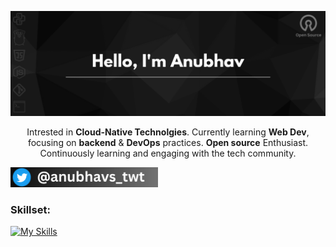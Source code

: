 <p align="center"><img alt="Profile Banner" src="./assets/anubhav-banner.png"></p>

<div align="center">

Intrested in <b>Cloud-Native Technolgies</b>. Currently learning <b> Web Dev</b>, focusing on <b>backend</b> & <b>DevOps</b> practices. <b>Open source</b> Enthusiast. Continuously learning and engaging with the tech community.
  
</div>

<p align="left"> <a href="https://twitter.com/anubhavs_twt" target="blank"><img src="./assets/twitter-handle.jpg" height="32" alt="anubhavs_twt"/></a></p>


<h3 align="left">Skillset:</h3>

<!-- My Skills -->
[![My Skills](https://skillicons.dev/icons?i=html,css,js,py,git,github,bash,linux,vim,vscode,&perline=8)](https://skillicons.dev)

